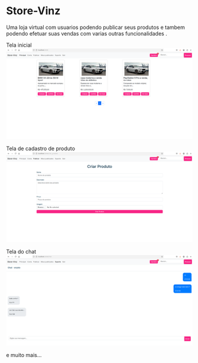 # Store-Vinz

Uma loja virtual com usuarios podendo publicar seus produtos e tambem podendo efetuar suas vendas com varias outras funcionalidades .


Tela inicial
![Descrição da Imagem](front-end/photos_projects/photo_home.png)

Tela de cadastro de produto
![Descrição da Imagem](front-end/photos_projects/photo_create.png)

Tela do chat
![Descrição da Imagem](front-end/photos_projects/photo_chat.png)

e muito mais...

